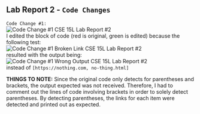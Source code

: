 ## Lab Report 2 - `Code Changes`  
  
`Code Change #1:`  
![Code Change #1 CSE 15L Lab Report #2](https://user-images.githubusercontent.com/103283657/165244426-fd851016-f3e6-4f98-ad01-f263313eef67.png)  
I edited the block of code (red is original, green is edited) because the following test:  
![Code Change #1 Broken Link CSE 15L Lab Report #2](https://user-images.githubusercontent.com/103283657/165246249-077cd135-1297-46d6-af93-60cf8a89b8be.png)  
resulted with the output being:  
![Code Change #1 Wrong Output CSE 15L Lab Report #2](https://user-images.githubusercontent.com/103283657/165245636-1f676151-58d8-4906-80a0-cd661e8d6dd2.png)  
instead of `[https://nothing.com, no-thing.html]`  
  
**THINGS TO NOTE:** Since the original code only detects for parentheses and brackets, the output expected was not received. Therefore, I had to comment out the lines of code involving brackets in order to solely detect parentheses. By detecting parentheses, the links for each item were detected and printed out as expected.  
